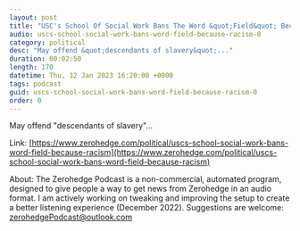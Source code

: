 ```yaml
---
layout: post
title: "USC's School Of Social Work Bans The Word &quot;Field&quot; Because... Racism"
audio: uscs-school-social-work-bans-word-field-because-racism-0
category: political
desc: "May offend &quot;descendants of slavery&quot;..."
duration: 00:02:50
length: 170
datetime: Thu, 12 Jan 2023 16:20:00 +0000
tags: podcast
guid: uscs-school-social-work-bans-word-field-because-racism-0
order: 0
---
```

May offend &quot;descendants of slavery&quot;...

Link: [https://www.zerohedge.com/political/uscs-school-social-work-bans-word-field-because-racism](https://www.zerohedge.com/political/uscs-school-social-work-bans-word-field-because-racism)

About: The Zerohedge Podcast is a non-commercial, automated program, designed to give people a way to get news from Zerohedge in an audio format.  I am actively working on tweaking and improving the setup to create a better listening experience (December 2022).  Suggestions are welcome: [zerohedgePodcast@outlook.com](mailto:zerohedgePodcast@outlook.com)